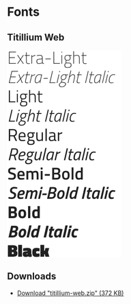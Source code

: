 # Fonts

## Titillium Web

![Titillium Web preview](/assets/images/titillium-web.png)

## Downloads

- [Download "titillium-web.zip" (372 KB)](/fonts/titillium-web.zip)

